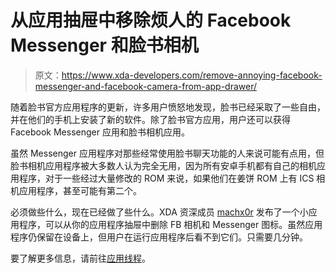 # 从应用抽屉中移除烦人的 Facebook Messenger 和脸书相机

> 原文：<https://www.xda-developers.com/remove-annoying-facebook-messenger-and-facebook-camera-from-app-drawer/>

随着脸书官方应用程序的更新，许多用户愤怒地发现，脸书已经采取了一些自由，并在他们的手机上安装了新的软件。除了脸书官方应用，用户还可以获得 Facebook Messenger 应用和脸书相机应用。

虽然 Messenger 应用程序对那些经常使用脸书聊天功能的人来说可能有点用，但脸书相机应用程序被大多数人认为完全无用，因为所有安卓手机都有自己的相机应用程序，对于一些经过大量修改的 ROM 来说，如果他们在姜饼 ROM 上有 ICS 相机应用程序，甚至可能有第二个。

必须做些什么，现在已经做了些什么。XDA 资深成员 [machx0r](http://forum.xda-developers.com/member.php?u=4064241) 发布了一个小应用程序，可以从你的应用程序抽屉中删除 FB 相机和 Messenger 图标。虽然应用程序仍保留在设备上，但用户在运行应用程序后看不到它们。只需要几分钟。

要了解更多信息，请前往[应用线程](http://forum.xda-developers.com/showthread.php?t=1613374)。